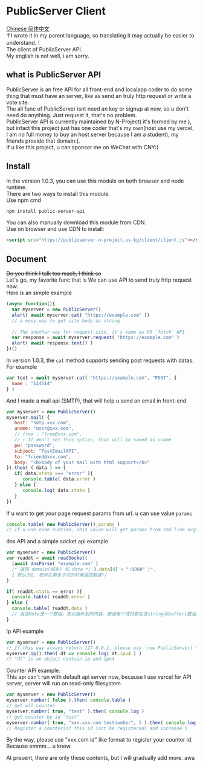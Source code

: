 # PublicServer Client
[Chinese 简体中文](https://github.com/Love-Kogasa/PublicServer/blob/main/client/README_ZH.md)  
↑I wrote it in my parent language, so translating it may actually be easier to understand.！  
The client of PublicServer API.  
My english is not well, i am sorry.
## what is PublicServer API
PublicServer is an free API for all front-end and localapp coder to do some thing that must have an server, like as send an truly http request or write a vote site.  
The all func of PublicServer isnt need an key or signup at now, so u don't need do anything. Just request it, that's no problem.  
PublicServer API is currently maintained by N-Project( it's formed by me ), but infact this project just has one coder that's my own(host use my vercel, I am no full money to buy an host server because I am a student), my friends provide that domain:(.  
If u like this project, u can sponsor me on WeChat with CNY:(
## Install
In the version 1.0.3, you can use this module on both browser and node runtime.  
There are two ways to install this module.  
Use npm cmd
```bash
npm install public-server-api
```
You can also manually download this module from CDN.  
Use on browser and use CDN to install:
```html
<script src="https://publicserver.n-project.us.kg/client/client.js"></script>
```
## Document
~~Do you think I talk too mach, I think so~~  
Let's go, my favorite func that is We can use API to send truly http request now.  
Here is an simple example
```js
(async function(){
  var myserver = new PublicServer()
  alert( await myserver.cat( "https://example.com" ))
  // a easy way to get site body as string
  
  // The another way for request site, it's same as H5 `fetch` API
  var response = await myserver.request( "https://example.com" )
  alert( await response.text() )
})()
```
In version 1.0.3, the `cat` method supports sending post requests with datas. For example
```js
var text = await myserver.cat( "https://example.com", "POST", {
  name : "114514"
} )
```

And I made a mail api (SMTP), that will help u send an email in front-end
```js
var myserver = new PublicServer()
myserver.mail( {
   host: "smtp.xxx.com",
   uname: "user@xxx.com",
   // from : "from@xxx.com",
   // ↑ If don't set this option, that will be samed as uname
   pw: "password",
   subject: "TestEmailAPI",
   to: "friend@xxx.com",
   body: "<b>body of your mail with html support</b>"
}).then( ( data ) => {
   if( data.statu === "error" ){
      console.table( data.error )
   } else {
      console.log( data.statu )
   }
})
```

If u want to get your page request params from url. u can use value `params`
```js
console.table( new PublicServer().params )
// If u use node runtime, This value will get params from cmd line arguments.
```

dns API and a simple socket api example
```js
var myserver = new PublicServer()
var readdt = await readSocket(
  (await dnsParse( "example.com" )
  /* 返回 domain(域名) 和 data */ ).data[0] + ":8080" /*,
  1 默认为1, 表示在第多少次的时候返回数据*/
)

if( readdt.statu == error ){
  console.table( readdt.error )
} else {
  console.table( readdt.data )
  // 返回data是一个数组，表示接听到的内容，数组每个成员都包含string与buffer(数组)两个对象
}
```

Ip API example
```js
var myserver = new PublicServer()
// If this way always return 127.0.0.1, please use `new PublicServer( "https://pubilc-server-guw1n1jm4-love-kogasas-projects.vercel.app" )`
myserver.ip().then( dt => console.log( dt.ipv4 ) )
// "dt" is an object contain ip and ipv4
```

Counter API example.  
This api can't run with default api server now, because I use vercel for API server, server will run on read-only filesystem
```js
var myserver = new PublicServer()
myserver.number( false ).then( console.table )
// get all counter
myserver.number( true, "test" ).then( console.log )
// get counter by id "test"
myserver.number( true, "xxx.xxx.com testnumber", 5 ).then( console.log )
// Register a counter(if this id isnt be registered) and increase 5
```
By the way, please use "xxx.com id" like format to register your counter id. Because emmm... u know.  

At present, there are only these contents, but I will gradually add more. awa
